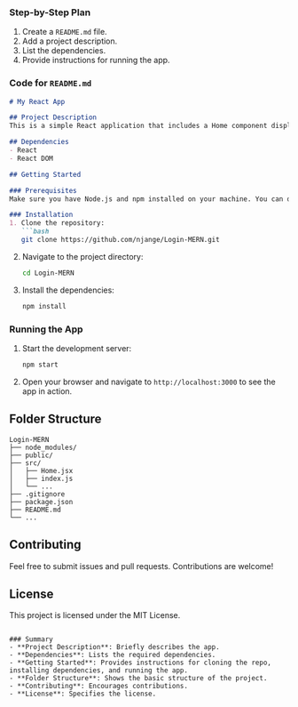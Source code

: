 ### Step-by-Step Plan
1. Create a `README.md` file.
2. Add a project description.
3. List the dependencies.
4. Provide instructions for running the app.

### Code for `README.md`
```markdown
# My React App

## Project Description
This is a simple React application that includes a Home component displaying a message indicating successful login. The application is styled with inline CSS for simplicity.

## Dependencies
- React
- React DOM

## Getting Started

### Prerequisites
Make sure you have Node.js and npm installed on your machine. You can download them from [Node.js](https://nodejs.org/).

### Installation
1. Clone the repository:
   ```bash
   git clone https://github.com/njange/Login-MERN.git
   ```
2. Navigate to the project directory:
   ```bash
   cd Login-MERN
   ```
3. Install the dependencies:
   ```bash
   npm install
   ```

### Running the App
1. Start the development server:
   ```bash
   npm start
   ```
2. Open your browser and navigate to `http://localhost:3000` to see the app in action.

## Folder Structure
```
Login-MERN
├── node_modules/
├── public/
├── src/
│   ├── Home.jsx
│   ├── index.js
│   └── ...
├── .gitignore
├── package.json
├── README.md
└── ...
```

## Contributing
Feel free to submit issues and pull requests. Contributions are welcome!

## License
This project is licensed under the MIT License.
```

### Summary
- **Project Description**: Briefly describes the app.
- **Dependencies**: Lists the required dependencies.
- **Getting Started**: Provides instructions for cloning the repo, installing dependencies, and running the app.
- **Folder Structure**: Shows the basic structure of the project.
- **Contributing**: Encourages contributions.
- **License**: Specifies the license.
